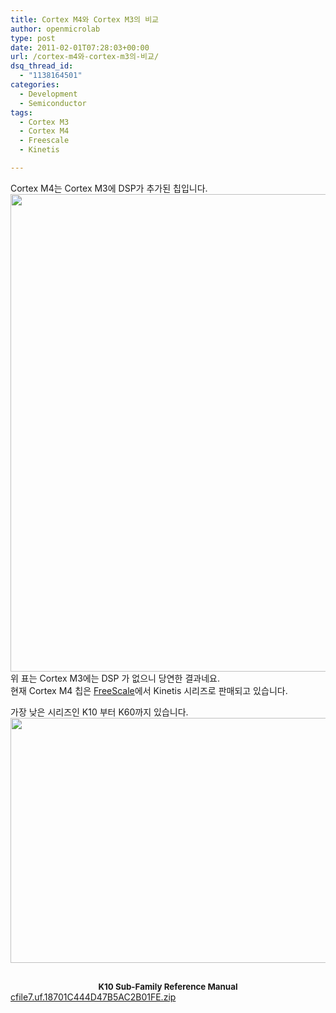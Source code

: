 ```yaml
---
title: Cortex M4와 Cortex M3의 비교
author: openmicrolab
type: post
date: 2011-02-01T07:28:03+00:00
url: /cortex-m4와-cortex-m3의-비교/
dsq_thread_id:
  - "1138164501"
categories:
  - Development
  - Semiconductor
tags:
  - Cortex M3
  - Cortex M4
  - Freescale
  - Kinetis

---
```

Cortex M4는 Cortex M3에 DSP가 추가된 칩입니다.  
<img loading="lazy" src="/images/1/cfile22.uf.1708463E4D47B3FA01A7CE.jpg" class="aligncenter" width="680" height="764" alt="" filename="Cortex M4_ Cortex M3.jpg" filemime="image/jpeg" />  
위 표는 Cortex M3에는 DSP 가 없으니 당연한 결과네요.  
현재 Cortex M4 칩은 <A title="[http://www.freescale.com/webapp/sps/site/homepage.jsp?code=KINETIS]로 이동합니다." href="http://www.freescale.com/webapp/sps/site/homepage.jsp?code=KINETIS" target=_blank>FreeScale</A>에서 Kinetis 시리즈로 판매되고 있습니다.

가장 낮은 시리즈인 K10 부터 K60까지 있습니다.  
<img loading="lazy" src="/images/1/cfile1.uf.1802013E4D47B50B15755B.jpg" class="aligncenter" width="653" height="392" alt="" filename="kinetis.jpg" filemime="image/jpeg" /> 

<DIV style="TEXT-ALIGN: center">
  <STRONG><SPAN style="FONT-SIZE: 10pt"><br /> K10 Sub-Family Reference Manual</SPAN><br /> </STRONG>
</DIV>

  


<DIV>
  <a href="/images/1/cfile7.uf.18701C444D47B5AC2B01FE.zip" class="aligncenter" filename="K10P104M100SF2RM.zip"  filemime="application/zip" />cfile7.uf.18701C444D47B5AC2B01FE.zip</a>
</DIV>